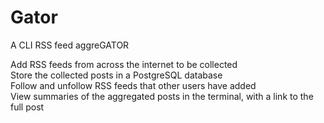 # Gator

A CLI RSS feed aggreGATOR  

Add RSS feeds from across the internet to be collected  
Store the collected posts in a PostgreSQL database  
Follow and unfollow RSS feeds that other users have added  
View summaries of the aggregated posts in the terminal, with a link to the full post
